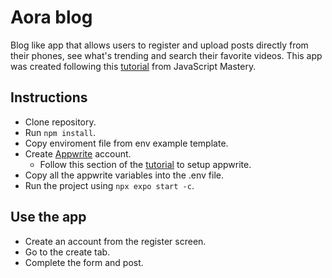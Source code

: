 # Aora blog
Blog like app that allows users to register and upload posts directly from their phones, see what's trending and search their favorite videos.
This app was created following this [tutorial](https://www.youtube.com/watch?v=ZBCUegTZF7M) from JavaScript Mastery.

## Instructions

* Clone repository.
* Run `npm install`.
* Copy enviroment file from env example template.
* Create [Appwrite](https://appwrite.io/) account.
   * Follow this section of the [tutorial](https://youtu.be/ZBCUegTZF7M?si=TQfk2rh6nJlEhgSH&t=5351) to setup appwrite.
* Copy all the appwrite variables into the .env file.
* Run the project using `npx expo start -c`.

## Use the app
* Create an account from the register screen.
* Go to the create tab.
* Complete the form and post.
      





